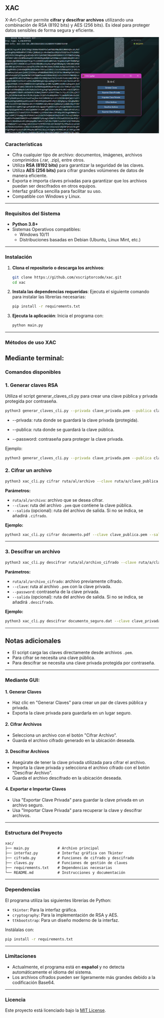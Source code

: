 ## **XAC**

X-Art-Cypher permite **cifrar y descifrar archivos** utilizando una combinación de RSA (8192 bits) y AES (256 bits). Es ideal para proteger datos sensibles de forma segura y eficiente.

![demo](./screenshots/preview.png)

### **Características**
- Cifra cualquier tipo de archivo: documentos, imágenes, archivos comprimidos (.rar, .zip), entre otros.
- Utiliza **RSA (8192 bits)** para garantizar la seguridad de las claves.
- Utiliza **AES (256 bits)** para cifrar grandes volúmenes de datos de manera eficiente.
- Exporta e importa claves privadas para garantizar que los archivos puedan ser descifrados en otros equipos.
- Interfaz gráfica sencilla para facilitar su uso.
- Compatible con Windows y Linux.

---

### **Requisitos del Sistema**
- **Python 3.8+**
- Sistemas Operativos compatibles:
  - Windows 10/11
  - Distribuciones basadas en Debian (Ubuntu, Linux Mint, etc.)

---

### **Instalación**
1. **Clona el repositorio o descarga los archivos**:
   ```bash
   git clone https://github.com/xscriptorcode/xac.git
   cd xac
   ```

2. **Instala las dependencias requeridas**:
   Ejecuta el siguiente comando para instalar las librerías necesarias:
   ```bash
   pip install -r requirements.txt
   ```

3. **Ejecuta la aplicación**:
   Inicia el programa con:
   ```bash
   python main.py
   ```

---

### **Métodos de uso XAC**

## Mediante terminal:
### Comandos disponibles


### 1. Generar claves RSA
Utiliza el script generar_claves_cli.py para crear una clave pública y privada protegida por contraseña.

```bash
python3 generar_claves_cli.py --privada clave_privada.pem --publica clave_publica.pem --password tu_contraseña
```
* --privada: ruta donde se guardará la clave privada (protegida).

* --publica: ruta donde se guardará la clave pública.

* --password: contraseña para proteger la clave privada.

Ejemplo:

```bash
python3 generar_claves_cli.py --privada clave_privada.pem --publica clave_publica.pem --password segura123
```


### 2. Cifrar un archivo

```bash
python3 xac_cli.py cifrar ruta/al/archivo --clave ruta/a/clave_publica.pem
```

**Parámetros:**

- `ruta/al/archivo`: archivo que se desea cifrar.
- `--clave`: ruta del archivo `.pem` que contiene la clave pública.
- `--salida` (opcional): ruta del archivo de salida. Si no se indica, se añadirá `.cifrado`.

**Ejemplo:**

```bash
python3 xac_cli.py cifrar documento.pdf --clave clave_publica.pem --salida documento_seguro.dat
```

---

### 3. Descifrar un archivo

```bash
python3 xac_cli.py descifrar ruta/al/archivo_cifrado --clave ruta/a/clave_privada.pem --password contraseña
```

**Parámetros:**

- `ruta/al/archivo_cifrado`: archivo previamente cifrado.
- `--clave`: ruta al archivo `.pem` con la clave privada.
- `--password`: contraseña de la clave privada.
- `--salida` (opcional): ruta del archivo de salida. Si no se indica, se añadirá `.descifrado`.

**Ejemplo:**

```bash
python3 xac_cli.py descifrar documento_seguro.dat --clave clave_privada.pem --password mipassword --salida documento_recuperado.pdf
```

---

## Notas adicionales

- El script carga las claves directamente desde archivos `.pem`.
- Para cifrar se necesita una clave pública.
- Para descifrar se necesita una clave privada protegida por contraseña.

---
### Mediante GUI:

#### **1. Generar Claves**
- Haz clic en "Generar Claves" para crear un par de claves pública y privada.
- Exporta la clave privada para guardarla en un lugar seguro.

#### **2. Cifrar Archivos**
- Selecciona un archivo con el botón "Cifrar Archivo".
- Guarda el archivo cifrado generado en la ubicación deseada.

#### **3. Descifrar Archivos**
- Asegúrate de tener la clave privada utilizada para cifrar el archivo.
- Importa la clave privada y selecciona el archivo cifrado con el botón "Descifrar Archivo".
- Guarda el archivo descifrado en la ubicación deseada.

#### **4. Exportar e Importar Claves**
- Usa "Exportar Clave Privada" para guardar la clave privada en un archivo seguro.
- Usa "Importar Clave Privada" para recuperar la clave y descifrar archivos.

---

### **Estructura del Proyecto**
```
xac/
├── main.py             # Archivo principal
├── interfaz.py         # Interfaz gráfica con Tkinter
├── cifrado.py          # Funciones de cifrado y descifrado
├── claves.py           # Funciones de gestión de claves
├── requirements.txt    # Dependencias necesarias
└── README.md           # Instrucciones y documentación
```

---

### **Dependencias**
El programa utiliza las siguientes librerías de Python:
- `tkinter`: Para la interfaz gráfica.
- `cryptography`: Para la implementación de RSA y AES.
- `ttkbootstrap`: Para un diseño moderno de la interfaz.

Instálalas con:
```bash
pip install -r requirements.txt
```

---

### **Limitaciones**
- Actualmente, el programa está en **español** y no detecta automáticamente el idioma del sistema.
- Los archivos cifrados pueden ser ligeramente más grandes debido a la codificación Base64.

---

### **Licencia**
Este proyecto está licenciado bajo la [MIT License](https://opensource.org/licenses/MIT).
